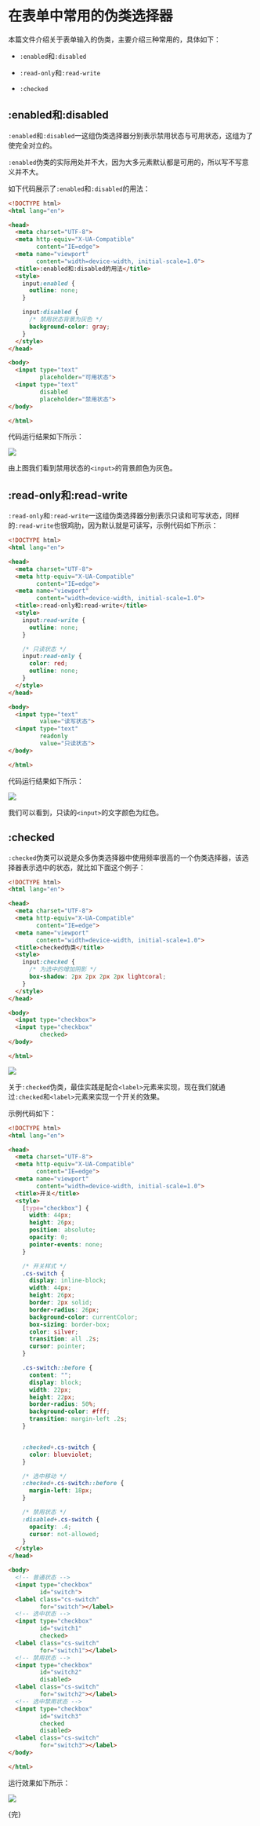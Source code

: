 # 在表单中常用的伪类选择器

本篇文件介绍关于表单输入的伪类，主要介绍三种常用的，具体如下：

- `:enabled`和`:disabled`

- `:read-only`和`:read-write`

- `:checked`

## :enabled和:disabled

`:enabled`和`:disabled`一这组伪类选择器分别表示禁用状态与可用状态，这组为了使完全对立的。

`:enabled`伪类的实际用处并不大，因为大多元素默认都是可用的，所以写不写意义并不大。

如下代码展示了`:enabled`和`:disabled`的用法：

```html
<!DOCTYPE html>
<html lang="en">

<head>
  <meta charset="UTF-8">
  <meta http-equiv="X-UA-Compatible"
        content="IE=edge">
  <meta name="viewport"
        content="width=device-width, initial-scale=1.0">
  <title>:enabled和:disabled的用法</title>
  <style>
    input:enabled {
      outline: none;
    }

    input:disabled {
      /* 禁用状态背景为灰色 */
      background-color: gray;
    }
  </style>
</head>

<body>
  <input type="text"
         placeholder="可用状态">
  <input type="text"
         disabled
         placeholder="禁用状态">
</body>

</html>
```


代码运行结果如下所示：

![](image/01_enabled%E5%92%8Cdisabled%E7%9A%84%E7%94%A8%E6%B3%95.png)

由上图我们看到禁用状态的`<input>`的背景颜色为灰色。

## :read-only和:read-write

`:read-only`和`:read-write`一这组伪类选择器分别表示只读和可写状态，同样的`:read-write`也很鸡肋，因为默认就是可读写，示例代码如下所示：

```html
<!DOCTYPE html>
<html lang="en">

<head>
  <meta charset="UTF-8">
  <meta http-equiv="X-UA-Compatible"
        content="IE=edge">
  <meta name="viewport"
        content="width=device-width, initial-scale=1.0">
  <title>:read-only和:read-write</title>
  <style>
    input:read-write {
      outline: none;
    }

    /* 只读状态 */
    input:read-only {
      color: red;
      outline: none;
    }
  </style>
</head>

<body>
  <input type="text"
         value="读写状态">
  <input type="text"
         readonly
         value="只读状态">
</body>

</html>
```


代码运行结果如下所示：

![](image/02_read-only%E5%92%8Cread-write%E4%BC%AA%E7%B1%BB.png)

我们可以看到，只读的`<input>`的文字颜色为红色。

## :checked

`:checked`伪类可以说是众多伪类选择器中使用频率很高的一个伪类选择器，该选择器表示选中的状态，就比如下面这个例子：

```html
<!DOCTYPE html>
<html lang="en">

<head>
  <meta charset="UTF-8">
  <meta http-equiv="X-UA-Compatible"
        content="IE=edge">
  <meta name="viewport"
        content="width=device-width, initial-scale=1.0">
  <title>checked伪类</title>
  <style>
    input:checked {
      /* 为选中的增加阴影 */
      box-shadow: 2px 2px 2px 2px lightcoral;
    }
  </style>
</head>

<body>
  <input type="checkbox">
  <input type="checkbox"
         checked>
</body>

</html>
```


![](image/03_checked%E4%BC%AA%E7%B1%BB.png)

关于`:checked`伪类，最佳实践是配合`<label>`元素来实现，现在我们就通过`:checked`和`<label>`元素来实现一个开关的效果。

示例代码如下：

```html
<!DOCTYPE html>
<html lang="en">

<head>
  <meta charset="UTF-8">
  <meta http-equiv="X-UA-Compatible"
        content="IE=edge">
  <meta name="viewport"
        content="width=device-width, initial-scale=1.0">
  <title>开关</title>
  <style>
    [type="checkbox"] {
      width: 44px;
      height: 26px;
      position: absolute;
      opacity: 0;
      pointer-events: none;
    }

    /* 开关样式 */
    .cs-switch {
      display: inline-block;
      width: 44px;
      height: 26px;
      border: 2px solid;
      border-radius: 26px;
      background-color: currentColor;
      box-sizing: border-box;
      color: silver;
      transition: all .2s;
      cursor: pointer;
    }

    .cs-switch::before {
      content: "";
      display: block;
      width: 22px;
      height: 22px;
      border-radius: 50%;
      background-color: #fff;
      transition: margin-left .2s;
    }


    :checked+.cs-switch {
      color: blueviolet;
    }

    /* 选中移动 */
    :checked+.cs-switch::before {
      margin-left: 18px;
    }

    /* 禁用状态 */
    :disabled+.cs-switch {
      opacity: .4;
      cursor: not-allowed;
    }
  </style>
</head>

<body>
  <!-- 普通状态 -->
  <input type="checkbox"
         id="switch">
  <label class="cs-switch"
         for="switch"></label>
  <!-- 选中状态 -->
  <input type="checkbox"
         id="switch1"
         checked>
  <label class="cs-switch"
         for="switch1"></label>
  <!-- 禁用状态 -->
  <input type="checkbox"
         id="switch2"
         disabled>
  <label class="cs-switch"
         for="switch2"></label>
  <!-- 选中禁用状态 -->
  <input type="checkbox"
         id="switch3"
         checked
         disabled>
  <label class="cs-switch"
         for="switch3"></label>
</body>

</html>
```


运行效果如下所示：

![](image/04_%E5%BC%80%E5%85%B3.png)

{完}

